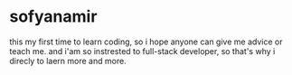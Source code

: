 # sofyanamir

this my first time to learn coding, so i hope anyone can give me advice or teach me.
and i'am so instrested to full-stack developer, so that's why i direcly to laern more and more.
